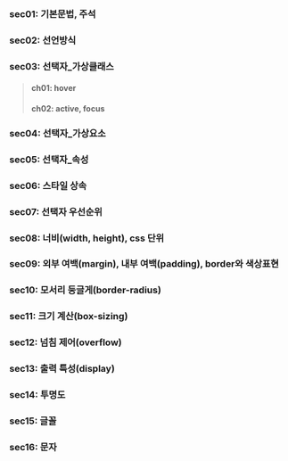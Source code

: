 ### sec01: 기본문법, 주석
### sec02: 선언방식
### sec03: 선택자_가상클래스
>#### ch01: hover 
>#### ch02: active, focus 
### sec04: 선택자_가상요소
### sec05: 선택자_속성
### sec06: 스타일 상속 
### sec07: 선택자 우선순위 
### sec08: 너비(width, height), css 단위
### sec09: 외부 여백(margin), 내부 여백(padding), border와 색상표현
### sec10: 모서리 둥글게(border-radius)
### sec11: 크기 계산(box-sizing)
### sec12: 넘침 제어(overflow)
### sec13: 출력 특성(display)
### sec14: 투명도
### sec15: 글꼴
### sec16: 문자